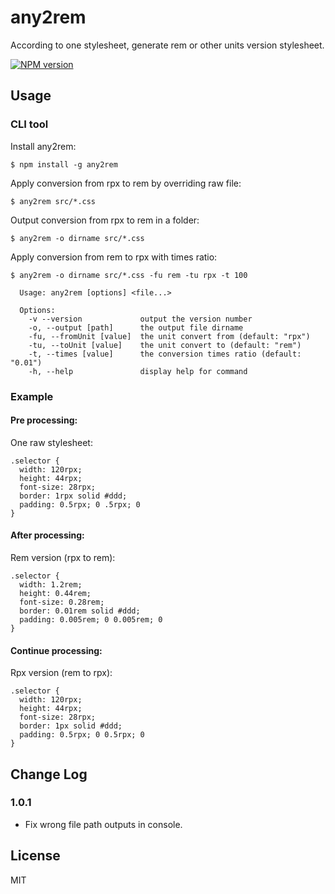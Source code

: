 # any2rem

According to one stylesheet, generate rem or other units version stylesheet.

[![NPM version][npm-image]][npm-url]

[npm-image]: https://img.shields.io/npm/v/any2rem.svg?style=flat-square
[npm-url]: https://npmjs.org/package/any2rem

## Usage

### CLI tool

Install any2rem:

```
$ npm install -g any2rem
```

Apply conversion from rpx to rem by overriding raw file:

```
$ any2rem src/*.css
```

Output conversion from rpx to rem in a folder:

```
$ any2rem -o dirname src/*.css
```

Apply conversion from rem to rpx with times ratio:

```
$ any2rem -o dirname src/*.css -fu rem -tu rpx -t 100
```

```
  Usage: any2rem [options] <file...>

  Options:
    -v --version             output the version number
    -o, --output [path]      the output file dirname
    -fu, --fromUnit [value]  the unit convert from (default: "rpx")
    -tu, --toUnit [value]    the unit convert to (default: "rem")
    -t, --times [value]      the conversion times ratio (default: "0.01")
    -h, --help               display help for command
```

### Example

#### Pre processing:

One raw stylesheet:

```
.selector {
  width: 120rpx;
  height: 44rpx;
  font-size: 28rpx;
  border: 1rpx solid #ddd;
  padding: 0.5rpx; 0 .5rpx; 0
}
```

#### After processing:

Rem version (rpx to rem):

```
.selector {
  width: 1.2rem;
  height: 0.44rem;
  font-size: 0.28rem;
  border: 0.01rem solid #ddd;
  padding: 0.005rem; 0 0.005rem; 0
}
```

#### Continue processing:

Rpx version (rem to rpx):

```
.selector {
  width: 120rpx;
  height: 44rpx;
  font-size: 28rpx;
  border: 1px solid #ddd;
  padding: 0.5rpx; 0 0.5rpx; 0
}
```

## Change Log

### 1.0.1

* Fix wrong file path outputs in console.

## License

MIT
